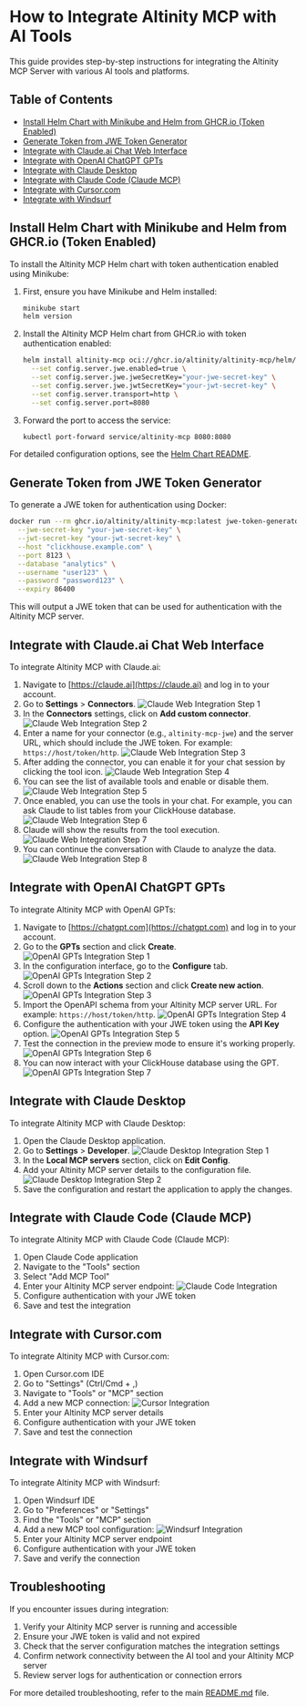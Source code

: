 # How to Integrate Altinity MCP with AI Tools

This guide provides step-by-step instructions for integrating the Altinity MCP Server with various AI tools and platforms.

## Table of Contents

- [Install Helm Chart with Minikube and Helm from GHCR.io (Token Enabled)](#install-helm-chart-with-minikube-and-helm-from-ghcrio-token-enabled)
- [Generate Token from JWE Token Generator](#generate-token-from-jwe-token-generator)
- [Integrate with Claude.ai Chat Web Interface](#integrate-with-claudeai-chat-web-interface)
- [Integrate with OpenAI ChatGPT GPTs](#integrate-with-openai-chatgpt-gpts)
- [Integrate with Claude Desktop](#integrate-with-claude-desktop)
- [Integrate with Claude Code (Claude MCP)](#integrate-with-claude-code-claude-mcp)
- [Integrate with Cursor.com](#integrate-with-cursorcom)
- [Integrate with Windsurf](#integrate-with-windsurf)

## Install Helm Chart with Minikube and Helm from GHCR.io (Token Enabled)

To install the Altinity MCP Helm chart with token authentication enabled using Minikube:

1. First, ensure you have Minikube and Helm installed:
   ```bash
   minikube start
   helm version
   ```

2. Install the Altinity MCP Helm chart from GHCR.io with token authentication enabled:
   ```bash
   helm install altinity-mcp oci://ghcr.io/altinity/altinity-mcp/helm/altinity-mcp \
     --set config.server.jwe.enabled=true \
     --set config.server.jwe.jweSecretKey="your-jwe-secret-key" \
     --set config.server.jwe.jwtSecretKey="your-jwt-secret-key" \
     --set config.server.transport=http \
     --set config.server.port=8080
   ```

3. Forward the port to access the service:
   ```bash
   kubectl port-forward service/altinity-mcp 8080:8080
   ```

For detailed configuration options, see the [Helm Chart README](../helm/altinity-mcp/README.md).

## Generate Token from JWE Token Generator

To generate a JWE token for authentication using Docker:

```bash
docker run --rm ghcr.io/altinity/altinity-mcp:latest jwe-token-generator \
  --jwe-secret-key "your-jwe-secret-key" \
  --jwt-secret-key "your-jwt-secret-key" \
  --host "clickhouse.example.com" \
  --port 8123 \
  --database "analytics" \
  --username "user123" \
  --password "password123" \
  --expiry 86400
```

This will output a JWE token that can be used for authentication with the Altinity MCP server.

## Integrate with Claude.ai Chat Web Interface

To integrate Altinity MCP with Claude.ai:

1.  Navigate to [https://claude.ai](https://claude.ai) and log in to your account.
2.  Go to **Settings** > **Connectors**.
    ![Claude Web Integration Step 1](screenshots/claude_web_connectors_0.jpg)
3.  In the **Connectors** settings, click on **Add custom connector**.
    ![Claude Web Integration Step 2](screenshots/claude_web_connectors_1.jpg)
4.  Enter a name for your connector (e.g., `altinity-mcp-jwe`) and the server URL, which should include the JWE token. For example: `https://host/token/http`.
    ![Claude Web Integration Step 3](screenshots/claude_web_connectors_2.jpg)
5.  After adding the connector, you can enable it for your chat session by clicking the tool icon.
    ![Claude Web Integration Step 4](screenshots/claude_web_connectors_3.jpg)
6.  You can see the list of available tools and enable or disable them.
    ![Claude Web Integration Step 5](screenshots/claude_web_connectors_4.jpg)
7.  Once enabled, you can use the tools in your chat. For example, you can ask Claude to list tables from your ClickHouse database.
    ![Claude Web Integration Step 6](screenshots/claude_web_connectors_5.jpg)
8.  Claude will show the results from the tool execution.
    ![Claude Web Integration Step 7](screenshots/claude_web_connectors_6.jpg)
9.  You can continue the conversation with Claude to analyze the data.
    ![Claude Web Integration Step 8](screenshots/claude_web_connectors_7.jpg)

## Integrate with OpenAI ChatGPT GPTs

To integrate Altinity MCP with OpenAI GPTs:

1.  Navigate to [https://chatgpt.com](https://chatgpt.com) and log in to your account.
2.  Go to the **GPTs** section and click **Create**.
    ![OpenAI GPTs Integration Step 1](screenshots/openai_gpts_1.jpg)
3.  In the configuration interface, go to the **Configure** tab.
    ![OpenAI GPTs Integration Step 2](screenshots/openai_gpts_2.jpg)
4.  Scroll down to the **Actions** section and click **Create new action**.
    ![OpenAI GPTs Integration Step 3](screenshots/openai_gpts_3.jpg)
5.  Import the OpenAPI schema from your Altinity MCP server URL. For example: `https://host/token/http`.
    ![OpenAI GPTs Integration Step 4](screenshots/openai_gpts_4.jpg)
6.  Configure the authentication with your JWE token using the **API Key** option.
    ![OpenAI GPTs Integration Step 5](screenshots/openai_gpts_5.jpg)
7.  Test the connection in the preview mode to ensure it's working properly.
    ![OpenAI GPTs Integration Step 6](screenshots/openai_gpts_6.jpg)
8.  You can now interact with your ClickHouse database using the GPT.
    ![OpenAI GPTs Integration Step 7](screenshots/openai_gpts_7.jpg)

## Integrate with Claude Desktop

To integrate Altinity MCP with Claude Desktop:

1.  Open the Claude Desktop application.
2.  Go to **Settings** > **Developer**.
    ![Claude Desktop Integration Step 1](screenshots/claude_desktop_local_mcp_1.jpg)
3.  In the **Local MCP servers** section, click on **Edit Config**.
4.  Add your Altinity MCP server details to the configuration file.
    ![Claude Desktop Integration Step 2](screenshots/claude_desktop_local_mcp_2.jpg)
5.  Save the configuration and restart the application to apply the changes.

## Integrate with Claude Code (Claude MCP)

To integrate Altinity MCP with Claude Code (Claude MCP):

1. Open Claude Code application
2. Navigate to the "Tools" section
3. Select "Add MCP Tool"
4. Enter your Altinity MCP server endpoint:
   ![Claude Code Integration](docs/screenshots/claude_code.jpg)
5. Configure authentication with your JWE token
6. Save and test the integration

## Integrate with Cursor.com

To integrate Altinity MCP with Cursor.com:

1. Open Cursor.com IDE
2. Go to "Settings" (Ctrl/Cmd + ,)
3. Navigate to "Tools" or "MCP" section
4. Add a new MCP connection:
   ![Cursor Integration](docs/screenshots/cursor.jpg)
5. Enter your Altinity MCP server details
6. Configure authentication with your JWE token
7. Save and test the connection

## Integrate with Windsurf

To integrate Altinity MCP with Windsurf:

1. Open Windsurf IDE
2. Go to "Preferences" or "Settings"
3. Find the "Tools" or "MCP" section
4. Add a new MCP tool configuration:
   ![Windsurf Integration](docs/screenshots/windsurf.jpg)
5. Enter your Altinity MCP server endpoint
6. Configure authentication with your JWE token
7. Save and verify the connection

## Troubleshooting

If you encounter issues during integration:

1. Verify your Altinity MCP server is running and accessible
2. Ensure your JWE token is valid and not expired
3. Check that the server configuration matches the integration settings
4. Confirm network connectivity between the AI tool and your Altinity MCP server
5. Review server logs for authentication or connection errors

For more detailed troubleshooting, refer to the main [README.md](../README.md) file.

